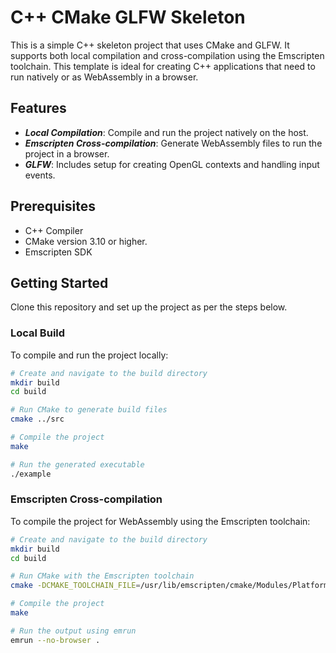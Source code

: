 # C++ CMake GLFW Skeleton
This is a simple C++ skeleton project that uses CMake and GLFW. It supports both local compilation and cross-compilation using the Emscripten toolchain. This template is ideal for creating C++ applications that need to run natively or as WebAssembly in a browser.

## Features
- ***Local Compilation***: Compile and run the project natively on the host.
- ***Emscripten Cross-compilation***: Generate WebAssembly files to run the project in a browser.
- ***GLFW***: Includes setup for creating OpenGL contexts and handling input events.

## Prerequisites
- C++ Compiler
- CMake version 3.10 or higher.
- Emscripten SDK

## Getting Started

Clone this repository and set up the project as per the steps below.

### Local Build

To compile and run the project locally:

```bash
# Create and navigate to the build directory
mkdir build
cd build

# Run CMake to generate build files
cmake ../src

# Compile the project
make

# Run the generated executable
./example
```

### Emscripten Cross-compilation

To compile the project for WebAssembly using the Emscripten toolchain:

```bash
# Create and navigate to the build directory
mkdir build
cd build

# Run CMake with the Emscripten toolchain
cmake -DCMAKE_TOOLCHAIN_FILE=/usr/lib/emscripten/cmake/Modules/Platform/Emscripten.cmake ../src/

# Compile the project
make

# Run the output using emrun
emrun --no-browser .
```
